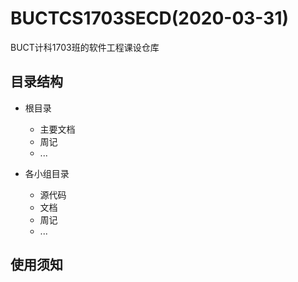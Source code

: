 # BUCTCS1703SECD(2020-03-31)
BUCT计科1703班的软件工程课设仓库

## 目录结构
- 根目录
  - 主要文档
  - 周记
  - ...
  
- 各小组目录
  - 源代码
  - 文档
  - 周记
  - ...
  
 ## 使用须知
 
 
